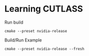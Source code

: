 # Learning CUTLASS

Run build

```
cmake --preset nvidia-release
```

Build/Run Example

```
cmake --preset nvidia-release --fresh
```
